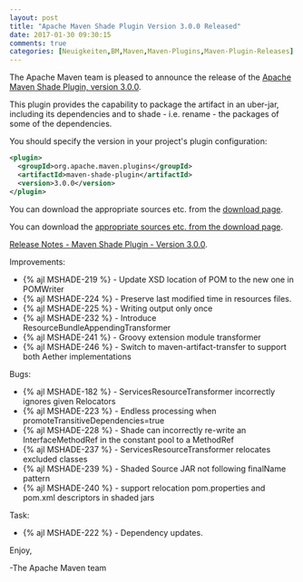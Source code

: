 ```yaml
---
layout: post
title: "Apache Maven Shade Plugin Version 3.0.0 Released"
date: 2017-01-30 09:30:15
comments: true
categories: [Neuigkeiten,BM,Maven,Maven-Plugins,Maven-Plugin-Releases]
---
```

The Apache Maven team is pleased to announce the release of the [Apache
Maven Shade Plugin, version 3.0.0](http://maven.apache.org/plugins/maven-shade-plugin/).

This plugin provides the capability to package the artifact in an uber-jar,
including its dependencies and to shade - i.e. rename - the packages of some of
the dependencies.

You should specify the version in your project's plugin configuration:

``` xml
<plugin>
  <groupId>org.apache.maven.plugins</groupId>
  <artifactId>maven-shade-plugin</artifactId>
  <version>3.0.0</version>
</plugin>
```

You can download the appropriate sources etc. from the [download page](https://maven.apache.org/plugins/maven-shade-plugin/download.cgi).


<!-- more -->

You can download the [appropriate sources etc. from the download page](http://maven.apache.org/plugins/maven-shade-plugin/download.cgi).
 
[Release Notes - Maven Shade Plugin - Version 3.0.0](https://issues.apache.org/jira/secure/ReleaseNote.jspa?projectId=12317921&version=12331395).

Improvements:

 * {% ajl MSHADE-219 %} - Update XSD location of POM to the new one in POMWriter
 * {% ajl MSHADE-224 %} - Preserve last modified time in resources files.
 * {% ajl MSHADE-225 %} - Writing output only once
 * {% ajl MSHADE-232 %} - Introduce ResourceBundleAppendingTransformer
 * {% ajl MSHADE-241 %} - Groovy extension module transformer
 * {% ajl MSHADE-246 %} - Switch to maven-artifact-transfer to support both Aether implementations

Bugs:

 * {% ajl MSHADE-182 %} - ServicesResourceTransformer incorrectly ignores given Relocators
 * {% ajl MSHADE-223 %} - Endless processing when promoteTransitiveDependencies=true
 * {% ajl MSHADE-228 %} - Shade can incorrectly re-write an InterfaceMethodRef in the constant pool to a MethodRef
 * {% ajl MSHADE-237 %} - ServicesResourceTransformer relocates excluded classes
 * {% ajl MSHADE-239 %} - Shaded Source JAR not following finalName pattern
 * {% ajl MSHADE-240 %} - support relocation pom.properties and pom.xml descriptors in shaded jars

Task:

 * {% ajl MSHADE-222 %} - Dependency updates.



Enjoy,

-The Apache Maven team

